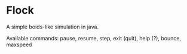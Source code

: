 # Flock

A simple boids-like simulation in java.


Available commands: pause, resume, step, exit (quit), help (?), bounce, maxspeed
